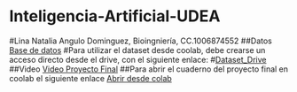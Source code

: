 # Inteligencia-Artificial-UDEA
#Lina Natalia Angulo Dominguez, Bioingniería, CC.1006874552
##Datos
[Base de datos](https://bbci.de/competition/iv/?fbclid=IwAR16-KF5s7zDVNOFYqnGQGoRFJ1cBv8yHdMOB0d4jgT7MQoVZmTTcbzYcNw)
#Para utilizar el dataset desde coolab, debe crearse un acceso directo desde el drive, con el siguiente enlace: 
#[Dataset_Drive](https://drive.google.com/drive/folders/1XJD_z_0zgHauesApZjCffaNKp3B8KeB7?usp=share_link)
##Video
[Video Proyecto Final](https://www.youtube.com/watch?v=ouQE37GKLlY)
##Para abrir el cuaderno del proyecto final en coolab el siguiente enlace 
[Abrir desde colab](https://colab.research.google.com/drive/1XAOD-MKUoo3007aXEMuSge_Ys6r6riOe?usp=sharing)



